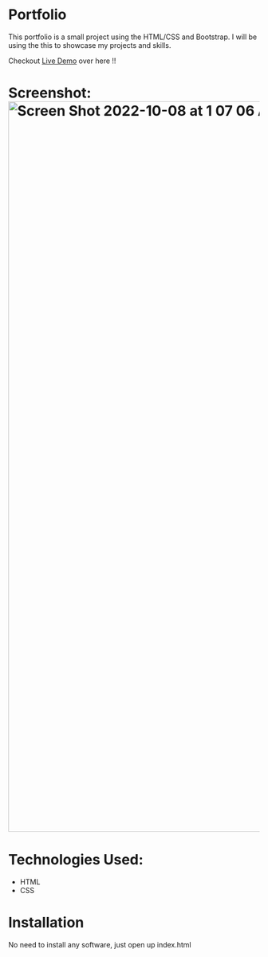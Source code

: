 # Portfolio
This portfolio is a small project using the HTML/CSS and Bootstrap. I will be using the this to showcase my projects and skills.

Checkout [Live Demo](https://portfolio-joyce.olufunsojoyce.repl.co/) over here !!
# Screenshot:<img width="1464" alt="Screen Shot 2022-10-08 at 1 07 06 AM" src="https://user-images.githubusercontent.com/106774470/194691964-ef725147-0dff-4860-a5f4-e4b00c6f0be9.png">

 
# Technologies Used:
* HTML
* CSS
# Installation
 No need to install any software, just open up index.html
